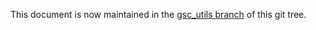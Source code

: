 This document is now maintained in the
[gsc_utils branch](https://chromium.googlesource.com/chromiumos/platform/ec/+/refs/heads/gsc_utils/docs/gsc_without_servod.md)
of this git tree.
